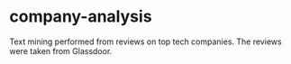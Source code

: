 # company-analysis
Text mining performed from reviews on top tech companies. The reviews were taken from Glassdoor.
